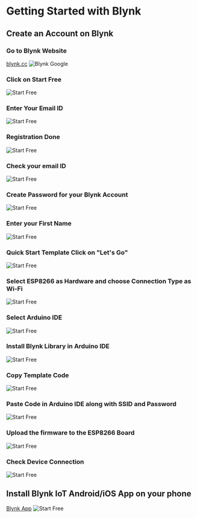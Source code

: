 # Getting Started with Blynk

## Create an Account on Blynk


### Go to Blynk Website
[blynk.cc](https://blynk.io/)
![Blynk Google](https://github.com/SinkuKumar/Blynk_Firebase/raw/main/Assets/Blynk/Screenshot%20(85).png)

### Click on Start Free
![Start Free](https://github.com/SinkuKumar/Blynk_Firebase/raw/main/Assets/Blynk/Screenshot%20(86).png)

### Enter Your Email ID
![Start Free](https://github.com/SinkuKumar/Blynk_Firebase/raw/main/Assets/Blynk/Screenshot%20(87).png)

### Registration Done
![Start Free](https://github.com/SinkuKumar/Blynk_Firebase/raw/main/Assets/Blynk/Screenshot%20(88).png)

### Check your email ID
![Start Free](https://github.com/SinkuKumar/Blynk_Firebase/raw/main/Assets/Blynk/Screenshot%20(89).png)

### Create Password for your Blynk Account
![Start Free](https://github.com/SinkuKumar/Blynk_Firebase/raw/main/Assets/Blynk/Screenshot%20(90).png)

### Enter your First Name
![Start Free](https://github.com/SinkuKumar/Blynk_Firebase/raw/main/Assets/Blynk/Screenshot%20(91).png)

### Quick Start Template Click on "Let's Go"
![Start Free](https://github.com/SinkuKumar/Blynk_Firebase/raw/main/Assets/Blynk/Screenshot%20(92).png)

### Select ESP8266 as Hardware and choose Connection Type as Wi-Fi
![Start Free](https://github.com/SinkuKumar/Blynk_Firebase/raw/main/Assets/Blynk/Screenshot%20(93).png)

### Select Arduino IDE
![Start Free](https://github.com/SinkuKumar/Blynk_Firebase/raw/main/Assets/Blynk/Screenshot%20(94).png)

### Install Blynk Library in Arduino IDE
![Start Free](https://github.com/SinkuKumar/Blynk_Firebase/raw/main/Assets/Blynk/Screenshot%20(95).png)


### Copy Template Code
![Start Free](https://github.com/SinkuKumar/Blynk_Firebase/raw/main/Assets/Blynk/Screenshot%20(96).png)

### Paste Code in Arduino IDE along with SSID and Password
![Start Free](https://github.com/SinkuKumar/Blynk_Firebase/raw/main/Assets/Blynk/Screenshot%20(102).png)

### Upload the firmware to the ESP8266 Board
![Start Free](https://github.com/SinkuKumar/Blynk_Firebase/raw/main/Assets/Blynk/Screenshot%20(105).png)

### Check Device Connection
![Start Free](https://github.com/SinkuKumar/Blynk_Firebase/raw/main/Assets/Blynk/Screenshot%20(106).png)

## Install Blynk IoT Android/iOS App on your phone
[Blynk App](https://play.google.com/store/apps/details?id=cloud.blynk&hl=en_IN&gl=US)
![Start Free](https://github.com/SinkuKumar/Blynk_Firebase/raw/main/Assets/Blynk/Screenshot%20(98).png)

